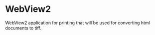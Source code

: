 # WebView2
WebView2 application for printing that will be used for converting html documents to tiff. 
